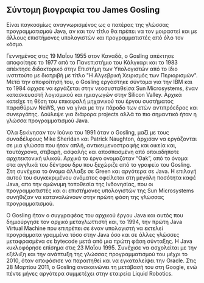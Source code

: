 ## Σύντομη βιογραφία του  James Gosling

Είναι παγκοσμίως αναγνωρισμένος ως ο πατέρας της γλώσσας προγραμματισμού Java, αν και τον τίτλο θα πρέπει να τον μοιραστεί και με άλλους επιστήμονες υπολογιστών και προγραμματιστές από όλο τον κόσμο. 


Γεννημένος στις 19 Μαΐου 1955 στον Καναδά, ο Gosling απέκτησε αποφοίτησε το 1977 από το Πανεπιστήμιο του Κάλγκαρι και το 1983 απέκτησε διδακτορικό στην Επιστήμη των Υπολογιστών από το ίδιο ινστιτούτο με διατριβή με τίτλο "Η Αλγεβρική Χειρισμός των Περιορισμών". Μετά την αποφοίτησή του, ο Gosling εργάστηκε σύντομα για την IBM και το 1984 άρχισε να εργάζεται στην νεοσυσταθείσα Sun Microsystems, έναν κατασκευαστή λογισμικού και ημιαγωγών στην Silicon Valley. Αρχικά κατείχε τη θέση του επικεφαλή μηχανικού του έργου συστήματος παραθύρων NeWS, για να γίνει με την πάροδο των ετών αντιπρόεδρος και συνεργάτης. Δούλεψε για διάφορα projects αλλά το πιο σημαντικό ήταν η γλώσσα προγραμματισμού Java.


Όλα ξεκίνησαν τον Ιούνιο του 1991 όταν ο Gosling, μαζί με τους συναδέλφους Mike Sheridan και Patrick Naughton, άρχισαν να εργάζονται σε μια γλώσσα που ήταν απλή, αντικειμενοστραφής και οικεία και, ταυτόχρονα, στιβαρή, ασφαλής και αποσπασμένη από οποιαδήποτε αρχιτεκτονική υλικού. Αρχικά το έργο ονομαζόταν “Oak”, από το όνομα στα αγγλικά του δέντρου δρυ που ξεχώριζε από το γραφείο του Gosling. Στη συνέχεια το όνομα άλλαξε σε Green και αργότερα σε Java. Η επιλογή αυτού του συγκεκριμένου ονόματος οφείλεται στη μεγάλη ποσότητα καφέ Java, απο την ομώνυμη τοποθεσία της Ινδονησίας, που οι προγραμματιστές και οι επιστήμονες υπολογιστών της Sun Microsystems συνήθιζαν να καταναλώνουν στην πρώτη φάση της γλώσσας προγραμματισμού.


Ο Gosling ήταν ο συγγραφέας του αρχικού έργου Java και αυτός που δημιούργησε τον αρχικό μεταγλωττιστή και, το 1994, την πρώτη Java Virtual Machine που επιτρέπει σε έναν υπολογιστή να εκτελεί προγράμματα γραμμένα τόσο στην Java όσο και σε άλλες γλώσσες μεταφρασμένα σε bytecode μετά από μια πρώτη φάση σύνταξης. Η Java κυκλοφόρησε επίσημα στις 23 Μαΐου 1995. Συνέχισε να ασχολείται με την εξέλιξη και την ανάπτυξη της γλώσσας προγραμματισμού του μέχρι το 2010, όταν αποφάσισε να παραιτηθεί και να εγκαταλείψει την Oracle. Στις 28 Μαρτίου 2011, ο Gosling ανακοινώνει τη μετάβασή του στη Google, ενώ πέντε μήνες αργότερα  συμμετέχει στην εταιρεία Liquid Robotics.
